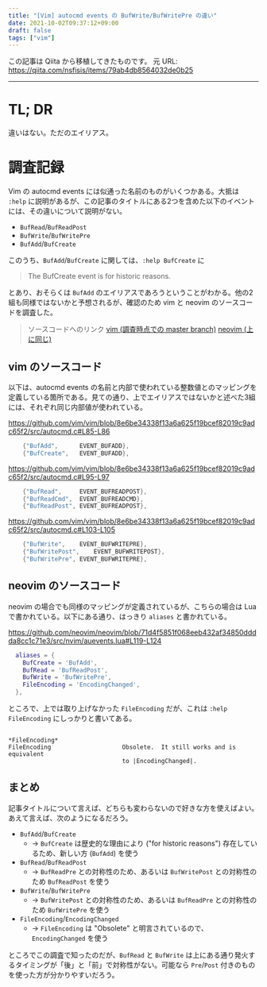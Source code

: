 ```yaml
---
title: "[Vim] autocmd events の BufWrite/BufWritePre の違い"
date: 2021-10-02T09:37:12+09:00
draft: false
tags: ["vim"]
---
```


この記事は Qiita から移植してきたものです。
元 URL: https://qiita.com/nsfisis/items/79ab4db8564032de0b25


-----------------------------------



# TL; DR

違いはない。ただのエイリアス。


# 調査記録

Vim の autocmd events には似通った名前のものがいくつかある。大抵は `:help` に説明があるが、この記事のタイトルにある2つを含めた以下のイベントには、その違いについて説明がない。

* `BufRead`/`BufReadPost`
* `BufWrite`/`BufWritePre`
* `BufAdd`/`BufCreate`

このうち、`BufAdd`/`BufCreate` に関しては、`:help BufCreate` に

> The BufCreate event is for historic reasons.

とあり、おそらくは `BufAdd` のエイリアスであろうということがわかる。他の2組も同様ではないかと予想されるが、確認のため vim と neovim のソースコードを調査した。

> ソースコードへのリンク
> [vim (調査時点での master branch)](https://github.com/vim/vim/tree/8e6be34338f13a6a625f19bcef82019c9adc65f2)
> [neovim (上に同じ)](https://github.com/neovim/neovim/tree/71d4f5851f068eeb432af34850dddda8cc1c71e3)

## vim のソースコード

以下は、autocmd events の名前と内部で使われている整数値とのマッピングを定義している箇所である。見ての通り、上でエイリアスではないかと述べた3組には、それぞれ同じ内部値が使われている。

https://github.com/vim/vim/blob/8e6be34338f13a6a625f19bcef82019c9adc65f2/src/autocmd.c#L85-L86

```c
    {"BufAdd",		EVENT_BUFADD},
    {"BufCreate",	EVENT_BUFADD},
```

https://github.com/vim/vim/blob/8e6be34338f13a6a625f19bcef82019c9adc65f2/src/autocmd.c#L95-L97

```c
    {"BufRead",		EVENT_BUFREADPOST},
    {"BufReadCmd",	EVENT_BUFREADCMD},
    {"BufReadPost",	EVENT_BUFREADPOST},
```

https://github.com/vim/vim/blob/8e6be34338f13a6a625f19bcef82019c9adc65f2/src/autocmd.c#L103-L105

```c
    {"BufWrite",	EVENT_BUFWRITEPRE},
    {"BufWritePost",	EVENT_BUFWRITEPOST},
    {"BufWritePre",	EVENT_BUFWRITEPRE},
```

## neovim のソースコード

neovim の場合でも同様のマッピングが定義されているが、こちらの場合は Lua で書かれている。以下にある通り、はっきり `aliases` と書かれている。

https://github.com/neovim/neovim/blob/71d4f5851f068eeb432af34850dddda8cc1c71e3/src/nvim/auevents.lua#L119-L124

```lua
  aliases = {
    BufCreate = 'BufAdd',
    BufRead = 'BufReadPost',
    BufWrite = 'BufWritePre',
    FileEncoding = 'EncodingChanged',
  },
```

ところで、上では取り上げなかった `FileEncoding` だが、これは `:help FileEncoding` にしっかりと書いてある。

```
                                                           *FileEncoding*
FileEncoding                    Obsolete.  It still works and is equivalent
                                to |EncodingChanged|.
```

## まとめ

記事タイトルについて言えば、どちらも変わらないので好きな方を使えばよい。あえて言えば、次のようになるだろう。

* `BufAdd`/`BufCreate`
  * → `BufCreate` は歴史的な理由により ("for historic reasons") 存在しているため、新しい方 (`BufAdd`) を使う
* `BufRead`/`BufReadPost`
  * → `BufReadPre` との対称性のため、あるいは `BufWritePost` との対称性のため `BufReadPost` を使う
* `BufWrite`/`BufWritePre`
  * → `BufWritePost` との対称性のため、あるいは `BufReadPre` との対称性のため `BufWritePre` を使う
* `FileEncoding`/`EncodingChanged`
  * → `FileEncoding` は "Obsolete" と明言されているので、`EncodingChanged` を使う

ところでこの調査で知ったのだが、`BufRead` と `BufWrite` は上にある通り発火するタイミングが「後」と「前」で対称性がない。可能なら `Pre`/`Post` 付きのものを使った方が分かりやすいだろう。

